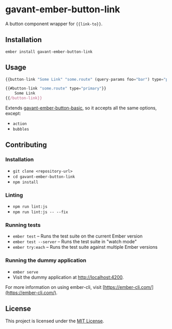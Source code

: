 gavant-ember-button-link
==============================================================================

A button component wrapper for `{{link-to}}`.

Installation
------------------------------------------------------------------------------

```
ember install gavant-ember-button-link
```

Usage
------------------------------------------------------------------------------

```js
{{button-link "Some Link" "some.route" (query-params foo="bar") type="primary"}}
```

```js
{{#button-link "some.route" type="primary"}}
    Some Link
{{/button-link}}
```

Extends [gavant-ember-button-basic](https://github.com/Gavant/gavant-ember-button-basic), so it accepts all the same options, except:

- `action`
- `bubbles`

Contributing
------------------------------------------------------------------------------

### Installation

* `git clone <repository-url>`
* `cd gavant-ember-button-link`
* `npm install`

### Linting

* `npm run lint:js`
* `npm run lint:js -- --fix`

### Running tests

* `ember test` – Runs the test suite on the current Ember version
* `ember test --server` – Runs the test suite in "watch mode"
* `ember try:each` – Runs the test suite against multiple Ember versions

### Running the dummy application

* `ember serve`
* Visit the dummy application at [http://localhost:4200](http://localhost:4200).

For more information on using ember-cli, visit [https://ember-cli.com/](https://ember-cli.com/).

License
------------------------------------------------------------------------------

This project is licensed under the [MIT License](LICENSE.md).
